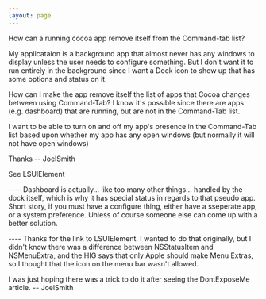 ```yaml
---
layout: page
---
```




How can a running cocoa app remove itself from the Command-tab list?

My applicataion is a background app that almost never has any windows to display unless the user needs to configure something.  But I don't want it to run entirely in the background since I want a Dock icon to show up that has some options and status on it.

How can I make the app remove itself the list of apps that Cocoa changes between using Command-Tab?  I know it's possible since there are apps (e.g. dashboard) that are running, but are not in the Command-Tab list.

I want to be able to turn on and off my app's presence in the Command-Tab list based upon whether my app has any open windows (but normally it will not have open windows)

Thanks -- JoelSmith

See LSUIElement

---- Dashboard is actually... like too many other things... handled by the dock itself, which is why it has special status in regards to that pseudo app. Short story, if you must have a configure thing, either have a sseperate app, or a system preference. Unless of course someone else can come up with a better solution.

---- Thanks for the link to LSUIElement.  I wanted to do that originally, but I didn't know there was a difference between NSStatusItem and NSMenuExtra, and the HIG says that only Apple should make Menu Extras, so I thought that the icon on the menu bar wasn't allowed.

I was just hoping there was a trick to do it after seeing the DontExposeMe article. -- JoelSmith
